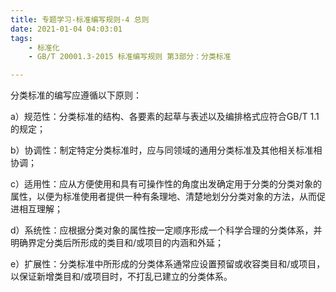 ```yaml
---
title: 专题学习-标准编写规则-4 总则
date: 2021-01-04 04:03:01
tags: 
	- 标准化
	- GB/T 20001.3-2015 标准编写规则 第3部分：分类标准

---
```


分类标准的编写应遵循以下原则：

a）规范性：分类标准的结构、各要素的起草与表述以及编排格式应符合GB/T 1.1的规定；

b）协调性：制定特定分类标准时，应与同领域的通用分类标准及其他相关标准相协调；

c）适用性：应从方便使用和具有可操作性的角度出发确定用于分类的分类对象的属性，以便为标准使用者提供一种有条理地、清楚地划分分类对象的方法，从而促进相互理解；

d）系统性：应根据分类对象的属性按一定顺序形成一个科学合理的分类体系，并明确界定分类后所形成的类目和/或项目的内涵和外延；

e）扩展性：分类标准中所形成的分类体系通常应设置预留或收容类目和/或项目，以保证新增类目和/或项目时，不打乱已建立的分类体系。

